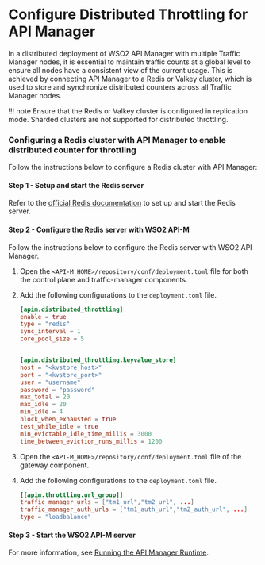 # Configure Distributed Throttling for API Manager


In a distributed deployment of WSO2 API Manager with multiple Traffic Manager nodes, it is essential to maintain traffic counts at a global level to ensure all nodes have a consistent view of the current usage. This is achieved by connecting API Manager to a Redis or Valkey cluster, which is used to store and synchronize distributed counters across all Traffic Manager nodes.

!!! note
    Ensure that the Redis or Valkey cluster is configured in replication mode. Sharded clusters are not supported for distributed throttling.

### Configuring a Redis cluster with API Manager to enable distributed counter for throttling

Follow the instructions below to configure a Redis cluster with API Manager:

#### Step 1 - Setup and start the Redis server

Refer to the [official Redis documentation](https://redis.com/) to set up and start the Redis server.

#### Step 2 - Configure the Redis server with WSO2 API-M

Follow the instructions below to configure the Redis server with WSO2 API Manager.

1.  Open the `<API-M_HOME>/repository/conf/deployment.toml` file for both the control plane and traffic-manager components.

2.  Add the following configurations to the `deployment.toml` file.

    ``` toml
    [apim.distributed_throttling]
    enable = true
    type = "redis"
    sync_interval = 1
    core_pool_size = 5


    [apim.distributed_throttling.keyvalue_store]
    host = "<kvstore_host>"
    port = "<kvstore_port>"
    user = "username"
    password = "password"
    max_total = 20
    max_idle = 20
    min_idle = 4
    block_when_exhausted = true
    test_while_idle = true
    min_evictable_idle_time_millis = 3000
    time_between_eviction_runs_millis = 1200

    ```

3.  Open the `<API-M_HOME>/repository/conf/deployment.toml` file of the gateway component.

4.  Add the following configurations to the `deployment.toml` file.

    ``` toml
    [[apim.throttling.url_group]]
    traffic_manager_urls = ["tm1_url","tm2_url", ...]
    traffic_manager_auth_urls = ["tm1_auth_url","tm2_auth_url", ...]
    type = "loadbalance"

    ```
#### Step 3 - Start the WSO2 API-M server

For more information, see [Running the API Manager Runtime]({{base_path}}/install-and-setup/install/installing-the-product/running-the-api-m/).

